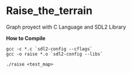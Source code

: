 # Raise_the_terrain

Graph proyect with C Language and SDL2 Library

**How to Compile**

    gcc -c *.c `sdl2-config --cflags`
    gcc -o raise *.o `sdl2-config --libs`

    ./raise <test_map>
